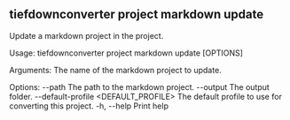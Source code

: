 ## tiefdownconverter project markdown update

Update a markdown project in the project.

Usage: tiefdownconverter project markdown update [OPTIONS] <NAME>

Arguments:
  <NAME>  The name of the markdown project to update.

Options:
      --path <PATH>                        The path to the markdown project.
      --output <OUTPUT>                    The output folder.
      --default-profile <DEFAULT_PROFILE>  The default profile to use for converting this project.
  -h, --help                               Print help

